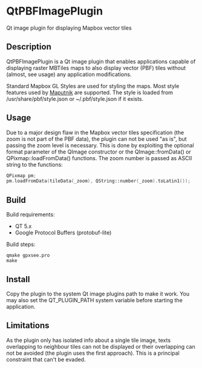 # QtPBFImagePlugin
Qt image plugin for displaying Mapbox vector tiles

## Description
QtPBFImagePlugin is a Qt image plugin that enables applications capable of
displaying raster MBTiles maps to also display vector (PBF) tiles without
(almost, see usage) any application modifications.

Standard Mapbox GL Styles are used for styling the maps. Most style features
used by [Maputnik](http://editor.openmaptiles.org) are supported. The style
is loaded from /usr/share/pbf/style.json or ~/.pbf/style.json if it exists.

## Usage
Due to a major design flaw in the Mapbox vector tiles specification (the zoom
is not part of the PBF data), the plugin can not be used "as is", but passing
the zoom level is necessary. This is done by exploiting the optional format
parameter of the QImage constructor or the QImage::fromData() or
QPixmap::loadFromData() functions. The zoom number is passed as ASCII string
to the functions:
```cpp
QPixmap pm;
pm.loadFromData(tileData(_zoom), QString::number(_zoom).toLatin1());
```

## Build
Build requirements:
* QT 5.x
* Google Protocol Buffers (protobuf-lite)

Build steps:
```shell
qmake gpxsee.pro
make
```

## Install
Copy the plugin to the system Qt image plugins path to make it work. You may
also set the QT_PLUGIN_PATH system variable before starting the application.

## Limitations
As the plugin only has isolated info about a single tile image, texts
overlapping to neighbour tiles can not be displayed or their overlapping can
not be avoided (the plugin uses the first approach). This is a principal
constraint that can't be evaded.
